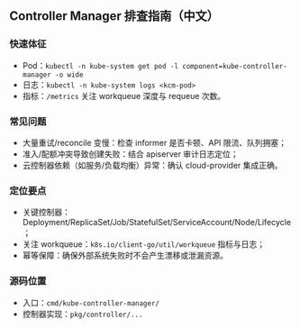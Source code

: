 ## Controller Manager 排查指南（中文）

### 快速体征

- Pod：`kubectl -n kube-system get pod -l component=kube-controller-manager -o wide`
- 日志：`kubectl -n kube-system logs <kcm-pod>`
- 指标：`/metrics` 关注 workqueue 深度与 requeue 次数。

### 常见问题

- 大量重试/reconcile 变慢：检查 informer 是否卡顿、API 限流、队列拥塞；
- 准入/配额冲突导致创建失败：结合 apiserver 审计日志定位；
- 云控制器依赖（如服务/负载均衡）异常：确认 cloud-provider 集成正确。

### 定位要点

- 关键控制器：Deployment/ReplicaSet/Job/StatefulSet/ServiceAccount/Node/Lifecycle；
- 关注 workqueue：`k8s.io/client-go/util/workqueue` 指标与日志；
- 幂等保障：确保外部系统失败时不会产生漂移或泄漏资源。

### 源码位置

- 入口：`cmd/kube-controller-manager/`
- 控制器实现：`pkg/controller/...`


